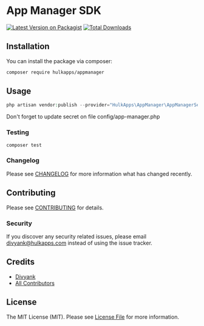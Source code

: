 # App Manager SDK

[![Latest Version on Packagist](https://img.shields.io/packagist/v/hulkapps/appmanager.svg?style=flat-square)](https://packagist.org/packages/hulkapps/appmanager)
[![Total Downloads](https://img.shields.io/packagist/dt/hulkapps/appmanager.svg?style=flat-square)](https://packagist.org/packages/hulkapps/appmanager)

[//]: # (This is where your description should go. Try and limit it to a paragraph or two, and maybe throw in a mention of what PSRs you support to avoid any confusion with users and contributors.)

## Installation

You can install the package via composer:

```bash
composer require hulkapps/appmanager
```

## Usage

```php
php artisan vendor:publish --provider="HulkApps\AppManager\AppManagerServiceProvider"
```

Don't forget to update secret on file config/app-manager.php


### Testing

```bash
composer test
```

### Changelog

Please see [CHANGELOG](CHANGELOG.md) for more information what has changed recently.

## Contributing

Please see [CONTRIBUTING](CONTRIBUTING.md) for details.

### Security

If you discover any security related issues, please email divyank@hulkapps.com instead of using the issue tracker.

## Credits

-   [Divyank](https://github.com/hulkapps)
-   [All Contributors](../../contributors)

## License

The MIT License (MIT). Please see [License File](LICENSE.md) for more information.